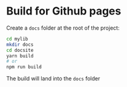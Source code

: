 # Build for Github pages

Create a `docs` folder at the root of the project:

```bash
cd mylib
mkdir docs
cd docsite
yarn build
# or
npm run build
```

The build will land into the `docs` folder